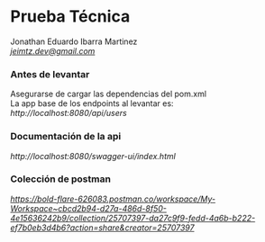 # Prueba Técnica 
Jonathan Eduardo Ibarra Martinez\
*jeimtz.dev@gmail.com*

### Antes de levantar
Asegurarse de cargar las dependencias del pom.xml\
La app base de los endpoints al levantar es:\
*http://localhost:8080/api/users*

### Documentación de la api
*http://localhost:8080/swagger-ui/index.html*

### Colección de postman
*https://bold-flare-626083.postman.co/workspace/My-Workspace~cbcd2b94-d27a-486d-8f50-4e15636242b9/collection/25707397-da27c9f9-fedd-4a6b-b222-ef7b0eb3d4b6?action=share&creator=25707397*
